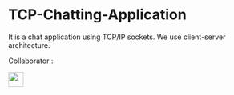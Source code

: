 # TCP-Chatting-Application
It is a chat application using TCP/IP sockets. We use client-server architecture.


Collaborator :
<div>
  <a href="https://github.com/Shivam988">
    <img src="https://avatars.githubusercontent.com/u/71896267?v=4" width="30px"/>
  </a>
  </div>
